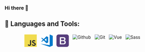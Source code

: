 ### Hi there 👋

## 🧰 Languages and Tools:

<p align="center">
  
<img src="https://raw.githubusercontent.com/github/explore/80688e429a7d4ef2fca1e82350fe8e3517d3494d/topics/javascript/javascript.png" alt="Javascript" height="40" style="vertical-align:top; margin:4px">
<img src="https://raw.githubusercontent.com/github/explore/80688e429a7d4ef2fca1e82350fe8e3517d3494d/topics/visual-studio-code/visual-studio-code.png" alt="VS Code" height="40" style="vertical-align:top; margin:4px">
<img src="https://raw.githubusercontent.com/github/explore/80688e429a7d4ef2fca1e82350fe8e3517d3494d/topics/bootstrap/bootstrap.png" alt="Bootstrap" height="40" style="vertical-align:top; margin:4px">
<img src="https://encrypted-tbn0.gstatic.com/images?q=tbn:ANd9GcRiiOqD1SotKR3f1ShCKPOKHp6QkdIy51l63g&usqp=CAU" alt="Github" height="40" style="vertical-align:top; margin:4px">
<img src="https://iconape.com/wp-content/png_logo_vector/git-icon.png" alt="Git" height="40" style="vertical-align:top; margin:4px">
<img src="https://cdn.iconscout.com/icon/free/png-512/vue-282497.png" alt="Vue" height="40" style="vertical-align:top; margin:4px">
  <img src="https://cdn3.iconfinder.com/data/icons/logos-and-brands-adobe/512/288_Sass-512.png" alt="Sass" height="40" style="vertical-align:top; margin:4px">
</p>
